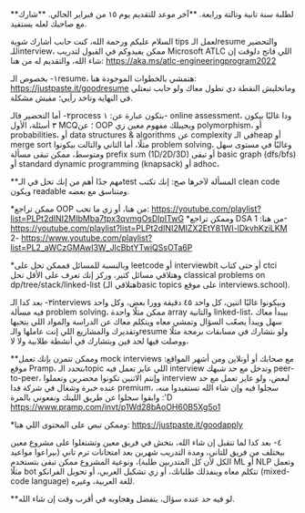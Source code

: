 **لطلبة سنة تانية وتالتة ورابعة.
**آخر موعد للتقديم يوم ١٥ من فبراير الحالي.
**شارك مع صاحبك لعله يستفيد.

السلام عليكم ورحمة الله، كنت حابب أشارك شوية tips لعمل الـresume والتحضير للـinterview، ممكن يفيدوكم في القبول لتدريب Microsoft ATLC اللي فاتح دلوقت إن شاء الله، والتقديم له من هنا:
https://aka.ms/atlc-engineeringprogram2022

١- بخصوص الـresume، هتمشي بالخطوات الموجودة هنا:
https://justpaste.it/goodresume
وماتخليش النقطة دي تطول معاك ولو حابب تبعتلي في النهاية وتاخد رأيي؛ مفيش مشكلة.

٢- أما التحضير فالـprocess بتكون عبارة عن:
‏١- online assessment، ودا غالبًا بيكون ٣ أسئلة، 
الأول MCQ؛ عن OOP ويجيبلك مفهوم معين زي polymorphism، أو probabilities، أو data structures & algorithms عن complexity في الـheap أو merge sort مثلًا،
أما التاني والتالت بيكونوا problem solving، وغالبًا في مستوى سهل ومتوسط، ممكن تبقى مسألة prefix sum (1D/2D/3D) أو تبقى basic graph (dfs/bfs) أو standard dynamic programming (knapsack) أو adhoc،

**مهم جدًا أهم من إنك تحل في الـtest المسألة لآخرها صح: إنك تكتب clean code ويكون readable ومتناسق مع بعضه.

*ممكن تراجع OOP من هنا، أو زي ما تحب:
https://youtube.com/playlist?list=PLPt2dINI2MIbMba7tpx3qvmgOsDlpITwG
*وممكن تراجع DSA من هنا:
1- https://youtube.com/playlist?list=PLPt2dINI2MIZX2EtY81WI-lDkvhKziLKM
2- https://www.youtube.com/playlist?list=PL2_aWCzGMAwI3W_JlcBbtYTwiQSsOTa6P

*وبالنسبة للمسائل فممكن تحل على leetcode أو interviewbit أو حتى كتاب ctci وهتلاقي مسائل كتير، وركز إنك تعرف على الأقل تحل classical problems on dp/tree/stack/linked-list (هتلاقي الـbasic topics على موقع interviews.school).

٣- بعد كدا الـinterviews وبيكونوا غالبًا اتنين، كل واحد ٤٥ دقيقة وورا بعض، وكل واحد فيه مسألة problem solving، ممكن مثلًا واحدة array والتانية linked-list، بيبدأ معاك سهل ويبدأ يصعّب السؤال وتمشي معاه ويتكلم معاك عن الدراسة والمواد اللي بتحبها وتقديرك والمشاريع اللي إنت عاملها والـresume ولو بتشارك في مسابقات برمجة مثلًا ووصلت فيها لحد فين وبتشارك في أنشطة طلابية ولا لا، 

**وممكن تتمرن بإنك تعمل mock interviews مع صحابك أو أونلاين ومن أشهر المواقع: موقع Pramp، بتحدد الـtopic اللي عايز تعمل فيه interview وتدخل مع حد شبهك peer-to-peer، وإنتم الاتنين تكونوا محضرين وتعملوا interview لبعض، ولو عايز تعمل مع حد عنده خبرة وشغال في شركة فدا premium، سجلوا فيه وإن شاء الله تستفيدوا منه، وابقوا سجلوا عن طريق اللينك ونفعوني بالمرة :'D
https://www.pramp.com/invt/p1Wd28bAoOH60B5Xg5o1

*وممكن تبص على المحتوى اللي هنا:
https://justpaste.it/goodapply

٤- بعد كدا لما تتقبل إن شاء الله، بتخش في فريق معين وتشتغلوا على مشروع معين بيختلف من فريق للتاني، ومدة التدريب شهرين بعد امتحانات ترم تاني (بيراعوا مواعيد الكل لأن كل المتدربين طلبة)، ونوعية المشروع ممكن تبقى بتستخدم ML أو NLP وتعمل مثلًا bot تتكلم معاه وينفذلك طلباتك، أو زي تشكيل العربي، أو تحويل الفرانكو (mixed-code language) للغة العربية، وغيره.

**لو فيه حد عنده سؤال، يتفضل وهجاوبه في أقرب وقت إن شاء الله.

